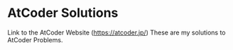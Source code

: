 # AtCoder Solutions
Link to the AtCoder Website (https://atcoder.jp/)
These are my solutions to AtCoder Problems.

